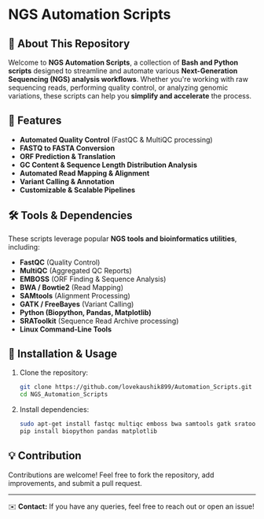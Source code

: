 # NGS Automation Scripts

## 🚀 About This Repository
Welcome to **NGS Automation Scripts**, a collection of **Bash and Python scripts** designed to streamline and automate various **Next-Generation Sequencing (NGS) analysis workflows**. Whether you're working with raw sequencing reads, performing quality control, or analyzing genomic variations, these scripts can help you **simplify and accelerate** the process.

## 📌 Features
- **Automated Quality Control** (FastQC & MultiQC processing)
- **FASTQ to FASTA Conversion**
- **ORF Prediction & Translation**
- **GC Content & Sequence Length Distribution Analysis**
- **Automated Read Mapping & Alignment**
- **Variant Calling & Annotation**
- **Customizable & Scalable Pipelines**

## 🛠 Tools & Dependencies
These scripts leverage popular **NGS tools and bioinformatics utilities**, including:
- **FastQC** (Quality Control)
- **MultiQC** (Aggregated QC Reports)
- **EMBOSS** (ORF Finding & Sequence Analysis)
- **BWA / Bowtie2** (Read Mapping)
- **SAMtools** (Alignment Processing)
- **GATK / FreeBayes** (Variant Calling)
- **Python (Biopython, Pandas, Matplotlib)**
- **SRAToolkit** (Sequence Read Archive processing)
- **Linux Command-Line Tools**

## 🔧 Installation & Usage
1. Clone the repository:
   ```bash
   git clone https://github.com/lovekaushik899/Automation_Scripts.git
   cd NGS_Automation_Scripts
   ```
2. Install dependencies:
   ```bash
   sudo apt-get install fastqc multiqc emboss bwa samtools gatk sratoolkit
   pip install biopython pandas matplotlib
   ```

## 💡 Contribution
Contributions are welcome! Feel free to fork the repository, add improvements, and submit a pull request.

---
✉️ **Contact:** If you have any queries, feel free to reach out or open an issue!
